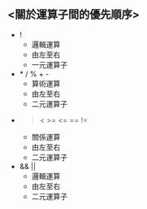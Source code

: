 ## **<關於運算子間的優先順序>**

* !
  * 邏輯運算
  * 由左至右
  * 一元運算子
* \* / % + -
  * 算術運算
  * 由左至右
  * 二元運算子
* > < >= <= == !=
  * 關係運算
  * 由左至右
  * 二元運算子
* && ||
  * 邏輯運算
  * 由左至右
  * 二元運算子
